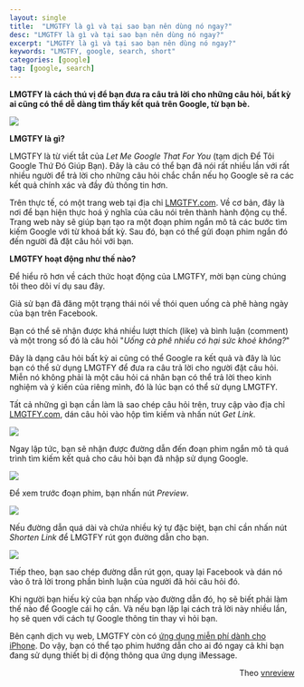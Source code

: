 ```yaml
---
layout: single
title:  "LMGTFY là gì và tại sao bạn nên dùng nó ngay?"
desc: "LMGTFY là gì và tại sao bạn nên dùng nó ngay?"
excerpt: "LMGTFY là gì và tại sao bạn nên dùng nó ngay?"
keywords: "LMGTFY, google, search, short"
categories: [google]
tag: [google, search]
---
```


**LMGTFY là cách thú vị để bạn đưa ra câu trả lời cho những câu hỏi, bất kỳ ai cũng có thể dễ dàng tìm thấy kết quả trên Google, từ bạn bè.**

![](http://vnreview.vn/image/16/36/07/1636079.jpg?t=1489898894252)

**LMGTFY là gì?**

LMGTFY là từ viết tắt của _Let Me Google That For You_ (tạm dịch Để Tôi Google Thứ Đó Giúp Bạn). Đây là câu có thể bạn đã nói rất nhiều lần với rất nhiều người để trả lời cho những câu hỏi chắc chắn nếu họ Google sẽ ra các kết quả chính xác và đầy đủ thông tin hơn.

Trên thực tế, có một trang web tại địa chỉ [LMGTFY.com](http://LMGTFY.com). Về cơ bản, đây là nơi để bạn hiện thực hoá ý nghĩa của câu nói trên thành hành động cụ thể. Trang web này sẽ giúp bạn tạo ra một đoạn phim ngắn mô tả các bước tìm kiếm Google với từ khoá bất kỳ. Sau đó, bạn có thể gửi đoạn phim ngắn đó đến người đã đặt câu hỏi với bạn.

**LMGTFY hoạt động như thế nào?**

Để hiểu rõ hơn về cách thức hoạt động của LMGTFY, mời bạn cùng chúng tôi theo dõi ví dụ sau đây.

Giả sử bạn đã đăng một trạng thái nói về thói quen uống cà phê hàng ngày của bạn trên Facebook.

Bạn có thể sẽ nhận được khá nhiều lượt thích (like) và bình luận (comment) và một trong số đó là câu hỏi "_Uống cà phê nhiều có hại sức khoẻ không?_"

Đây là dạng câu hỏi bất kỳ ai cũng có thể Google ra kết quả và đây là lúc bạn có thể sử dụng LMGTFY để đưa ra câu trả lời cho người đặt câu hỏi. Miễn nó không phải là một câu hỏi cá nhân bạn có thể trả lời theo kinh nghiệm và ý kiến của riêng mình, đó là lúc bạn có thể sử dụng LMGTFY.

Tất cả những gì bạn cần làm là sao chép câu hỏi trên, truy cập vào địa chỉ [LMGTFY.com](http://LMGTFY.com), dán câu hỏi vào hộp tìm kiếm và nhấn nút _Get Link_.

![](http://vnreview.vn/image/16/36/08/1636082.jpg?t=1489898894252)

Ngay lập tức, bạn sẽ nhận được đường dẫn đến đoạn phim ngắn mô tả quá trình tìm kiếm kết quả cho câu hỏi bạn đã nhập sử dụng Google.

![](http://vnreview.vn/image/16/36/08/1636085.jpg?t=1489898894252)

Để xem trước đoạn phim, bạn nhấn nút _Preview_.

![](http://vnreview.vn/image/16/36/09/1636094.jpg?t=1489899090479)

Nếu đường dẫn quá dài và chứa nhiều ký tự đặc biệt, bạn chỉ cần nhấn nút _Shorten Link_ để LMGTFY rút gọn đường dẫn cho bạn.

![](http://vnreview.vn/image/16/36/09/1636091.jpg?t=1489898894252)

Tiếp theo, bạn sao chép đường dẫn rút gọn, quay lại Facebook và dán nó vào ô trả lời trong phần bình luận của người đã hỏi câu hỏi đó.

Khi người bạn hiếu kỳ của bạn nhấp vào đường dẫn đó, họ sẽ biết phải làm thế nào để Google cái họ cần. Và nếu bạn lặp lại cách trả lời này nhiều lần, họ sẽ quen với cách tự Google thông tin thay vì hỏi bạn.

Bên cạnh dịch vụ web, LMGTFY còn có [ứng dụng miễn phí dành cho iPhone](https://itunes.apple.com/us/app/id1155743847). Do vậy, bạn có thể tạo phim hướng dẫn cho ai đó ngay cả khi bạn đang sử dụng thiết bị di động thông qua ứng dụng iMessage.

<div style="text-align: right">Theo <a href="http://vnreview.vn/tin-tuc-xa-hoi-so/-/view_content/content/2104739/lmgtfy-la-gi-va-tai-sao-ban-nen-dung-no-ngay">vnreview</a></div>

